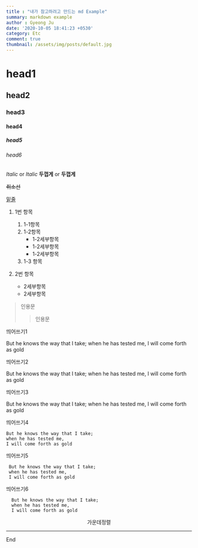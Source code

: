 ```yaml
---
title : "내가 참고하려고 만드는 md Example"
summary: markdown example
author : Gyeong Ju
date: '2020-10-05 18:41:23 +0530'
category: Etc
comment: true
thumbnail: /assets/img/posts/default.jpg
---
```


# head1
## head2
### head3
#### head4
##### head5
###### head6

*Italic* or _Italic_
**두껍게** or __두껍게__

~~취소선~~

<u>밑줄</u>

1. 1번 항목
    1. 1-1항목
    2. 1-2항목
        * 1-2세부항목
        * 1-2세부항목
        * 1-2세부항목
    3. 1-3 항목

2. 2번 항목
    * 2세부항목
    * 2세부항목

> 인용문
> > 인용문

띄어쓰기1

 But he knows the way that I take;
when he has tested me,
I will come forth as gold

띄어쓰기2

  But he knows the way that I take;
when he has tested me,
I will come forth as gold

띄어쓰기3

   But he knows the way that I take;
when he has tested me,
I will come forth as gold

띄어쓰기4

    But he knows the way that I take;
    when he has tested me,
    I will come forth as gold

띄어쓰기5

     But he knows the way that I take;
     when he has tested me,
     I will come forth as gold

띄어쓰기6

      But he knows the way that I take;
      when he has tested me,
      I will come forth as gold
      

<center>가운데정렬</center>


---
End
